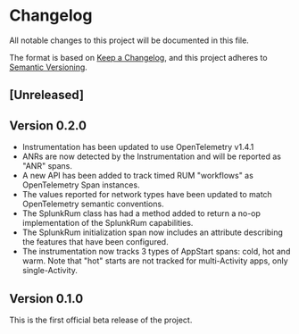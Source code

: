 # Changelog

All notable changes to this project will be documented in this file.

The format is based on [Keep a Changelog](https://keepachangelog.com/en/1.1.0/), and this project adheres
to [Semantic Versioning](https://semver.org/spec/v2.0.0.html).

## [Unreleased]

## Version 0.2.0

- Instrumentation has been updated to use OpenTelemetry v1.4.1
- ANRs are now detected by the Instrumentation and will be reported as "ANR" spans.
- A new API has been added to track timed RUM "workflows" as OpenTelemetry Span instances.
- The values reported for network types have been updated to match OpenTelemetry semantic conventions.
- The SplunkRum class has had a method added to return a no-op implementation of the SplunkRum capabilities.
- The SplunkRum initialization span now includes an attribute describing the features that have been configured.
- The instrumentation now tracks 3 types of AppStart spans: cold, hot and warm. Note that "hot" starts are not tracked for multi-Activity apps, only single-Activity.

## Version 0.1.0

This is the first official beta release of the project.
